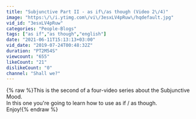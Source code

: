 ```yaml
---
title: "Subjunctive Part II - as if\/as though (Video 2\/4)"
image: "https:\/\/i.ytimg.com\/vi\/3esxLV4pRuw\/hqdefault.jpg"
vid_id: "3esxLV4pRuw"
categories: "People-Blogs"
tags: ["as if","as though","english"]
date: "2021-06-11T15:13:13+03:00"
vid_date: "2019-07-24T00:48:32Z"
duration: "PT2M54S"
viewcount: "655"
likeCount: "21"
dislikeCount: "0"
channel: "Shall we?"
---
```

{% raw %}This is the second of a four-video series about the Subjunctive Mood.<br />In this one you're going to learn how to use as if / as though.<br />Enjoy!{% endraw %}
